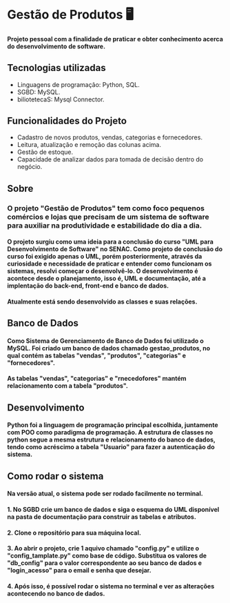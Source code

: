 # Gestão de Produtos 🖥️
#### Projeto pessoal com a finalidade de praticar e obter conhecimento acerca do desenvolvimento de software.

## Tecnologias utilizadas 
- Linguagens de programação: Python, SQL.
- SGBD: MySQL.
- biliotetecaS: Mysql Connector.

## Funcionalidades do Projeto
- Cadastro de novos produtos, vendas, categorias e fornecedores.
- Leitura, atualização e remoção das colunas acima.
- Gestão de estoque.
- Capacidade de analizar dados para tomada de decisão dentro do negócio.

## Sobre
### O projeto "Gestão de Produtos" tem como foco pequenos comércios e lojas que precisam de um sistema de software para auxiliar na produtividade e estabilidade do dia a dia.
#### O projeto surgiu como uma ideia para a conclusão do curso "UML para Desenvolvimento de Software" no SENAC. Como projeto de conclusão do curso foi exigido apenas o UML, porém posteriormente, através da curiosidade e necessidade de praticar e entender como funcionam os sistemas, resolvi começar o desenvolvê-lo. O desenvolvimento é acontece desde o planejamento, isso é, UML e documentação, até a implentação do back-end, front-end e banco de dados.
#### Atualmente está sendo desenvolvido as classes e suas relações. 

## Banco de Dados
#### Como Sistema de Gerenciamento de Banco de Dados foi utilizado o MySQL. Foi criado um banco de dados chamado gestao_produtos, no qual contém as tabelas "vendas", "produtos", "categorias" e "fornecedores".
#### As tabelas "vendas", "categorias" e "rnecedofores" mantém relacionamento com a tabela "produtos".

## Desenvolvimento
#### Python foi a linguagem de programação principal escolhida, juntamente com POO como paradigma de programação. A estrutura de classes no python segue a mesma estrutura e relacionamento do banco de dados, tendo como acréscimo a tabela "Usuario" para fazer a autenticação do sistema.

## Como rodar o sistema
#### Na versão atual, o sistema pode ser rodado facilmente no terminal. 
#### 1. No SGBD crie um banco de dados e siga o esquema do UML disponível na pasta de documentação para construir as tabelas e atributos.
#### 2. Clone o repositório para sua máquina local.
#### 3. Ao abrir o projeto, crie 1 aquivo chamado "config.py" e utilize o "config_tamplate.py" como base de código. Substitua os valores de "db_config" para o valor correspondente ao seu banco de dados e "login_acesso" para o email e senha que desejar.
#### 4. Após isso, é possível rodar o sistema no terminal e ver as alterações acontecendo no banco de dados.

